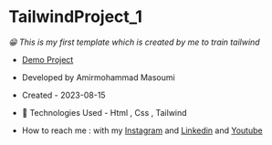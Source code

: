 # TailwindProject_1
*😁 This is my first template which is created by me to train tailwind*
- [Demo Project](https://masoomi1396.github.io/TailwindProject_1/)
- Developed by Amirmohammad Masoumi
- Created - 2023-08-15
- 🤖 Technologies Used - Html , Css , Tailwind

- How to reach me : with my
[Instagram](https://www.instagram.com/masoomi1402) and
[Linkedin](https://www.linkedin.com/in/masoumi1402) and
[Youtube](https://www.youtube.com/@masoomi1402)

